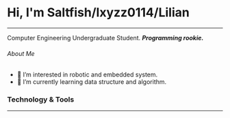 # Hi, I'm Saltfish/lxyzz0114/Lilian
---
Computer Engineering Undergraduate Student. **_Programming rookie._**

###### About Me
- 👀 I’m interested in robotic and embedded system.
- 🌱 I’m currently learning data structure and algorithm.

### Technology & Tools
---

<!---
lxyzz0114/lxyzz0114 is a ✨ special ✨ repository because its `README.md` (this file) appears on your GitHub profile.
You can click the Preview link to take a look at your changes.
--->
